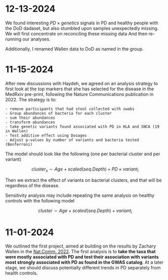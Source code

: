 # 12-13-2024

We found interesting $PD \times genetics$ signals in PD and healthy people with the DoD dadaset, but also stumbled upon samples unexpectedly missing. We will first concentrate on reconciling these missing data
And then re-running our analyses. 

Additionally, I renamed Wallen data to DoD as named in the group. 

# 11-15-2024

After new discussions with Haydeh, we agreed on an analysis strategy to first look at the top markers that she has selected for the disease in the MedRxiv pre-print, following the Nature Communications publication in 2022. 
The strategy is to:
	
	- remove participants that had stool collected with swabs
	- Group abundances of bacteria for each cluster
	- sum their abundances
	- transform abundances
	- take genetic variants found associated with PD in HLA and SNCA (19 in Wallen)
	- Test additive effect using Dosages
	- Adjust p-values by number of variants and bacteria tested (Bonferroni)

The model should look like the following (one per bacterial cluster and per variant)

$$
cluster_x \sim Age + scaled(seq.Depth) + PD \times variant_i
$$

Then we extract the effect of variants on bacterial clusters, and that will be regardless of the disease.

Sensitivity analysis may include repeating the same analysis on healthy controls with the following model

$$
cluster \sim Age + scaled(seq.Depth) + variant_i
$$

# 11-01-2024

We outlined the first project, aimed at building on the results by Zachary Wallen in the [Nat.Comm. 2022](https://doi.org/10.1038/s41467-022-34667-x).
The first analysis is to **take the taxa that were mostly associated with PD and test their association with variants most strongly associated with PD as found in the GWAS catalog**. At a later stage, we should discuss potentially different trends in PD separately from health controls.
